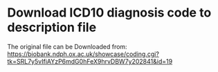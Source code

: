 # Download ICD10 diagnosis code to description file
The original file can be Downloaded from: https://biobank.ndph.ox.ac.uk/showcase/coding.cgi?tk=SRL7y5vIfiAYzP6mdG0hFeX9hrvDBW7y202841&id=19
